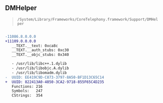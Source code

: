 ## DMHelper

> `/System/Library/Frameworks/CoreTelephony.framework/Support/DMHelper`

```diff

-11086.8.0.0.0
+11109.0.0.0.0
   __TEXT.__text: 0xca8c
   __TEXT.__auth_stubs: 0xc30
   __TEXT.__objc_stubs: 0x340

   - /usr/lib/libc++.1.dylib
   - /usr/lib/libobjc.A.dylib
   - /usr/lib/libomadm.dylib
-  UUID: EE419C9D-C873-3797-8A50-BF1D13C65C14
+  UUID: 822413A0-4850-3CA2-9718-855F65C4D235
   Functions: 216
   Symbols:   247
   CStrings:  354

```
